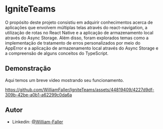 # IgniteTeams

O propósito deste projeto consistiu em adquirir conhecimentos acerca de aplicações que envolvem múltiplas telas através do react-navigation, a utilização de rotas no React Native e a aplicação de armazenamento local através do Async Storage. Além disso, foram explorados temas como a implementação de tratamento de erros personalizados por meio do AppError e a aplicação de armazenamento local através do Async Storage e a compreensão de alguns conceitos do TypeScript.

## Demonstração

Aqui temos um breve video mostrando seu funcionamento.

https://github.com/WilliamFaller/IgniteTeams/assets/44819409/4227d9df-309b-42be-a0b1-a62299c0da6a
## Autor

- Linkedin: [@William-Faller](linkedin.com/in/william-faller)
